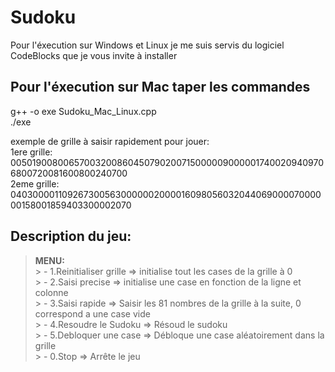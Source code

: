 # Sudoku

Pour l'éxecution sur Windows et Linux je me suis servis du logiciel CodeBlocks que je vous invite à installer

Pour l'éxecution sur Mac taper les commandes
-----------------------------------------------------------------
g++ -o exe Sudoku_Mac_Linux.cpp <br/>
./exe

exemple de grille à saisir rapidement pour jouer: <br/>
1ere grille: 005019008006570032008604507902007150000090000017400209409706800720081600800240700<br/>
2eme grille: 040300001109267300563000000200001609805603204406900007000000158001859403300002070<br/>

Description du jeu:
---------------------------
 >**MENU:**<br/>
			> - 1.Reinitialiser grille		=> initialise tout les cases de la grille à 0<br/>
			> - 2.Saisi precise			=> initialise une case en fonction de la ligne et colonne<br/>
			> - 3.Saisi rapide 			=> Saisir les 81 nombres de la grille à la suite, 0 correspond a une case vide<br/>
			> - 4.Resoudre le Sudoku 		=> Résoud le sudoku<br/>
			> - 5.Debloquer une case 		=> Débloque une case aléatoirement dans la grille<br/>
			> - 0.Stop 					=> Arrête le jeu<br/>